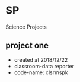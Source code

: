 # SP
Science Projects

## project one 
* created at 2018/12/22
* classroom-data reporter
* code-name: clsrmspk

